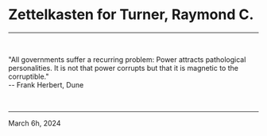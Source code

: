 # Zettelkasten for Turner, Raymond C.

---

<br>


"All governments suffer a recurring problem: Power attracts pathological personalities. It is not that power corrupts but that it is magnetic to the corruptible."\
 -- Frank Herbert, Dune
 

</br>

---
March 6h, 2024
